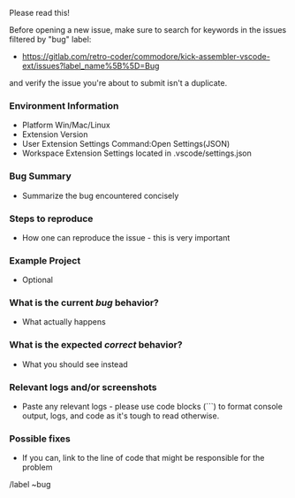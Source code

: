 Please read this!

Before opening a new issue, make sure to search for keywords in the issues
filtered by "bug" label:

- https://gitlab.com/retro-coder/commodore/kick-assembler-vscode-ext/issues?label_name%5B%5D=Bug

and verify the issue you're about to submit isn't a duplicate.

### Environment Information

- Platform Win/Mac/Linux
- Extension Version
- User Extension Settings Command:Open Settings(JSON)
- Workspace Extension Settings located in .vscode/settings.json

### Bug Summary

- Summarize the bug encountered concisely

### Steps to reproduce

- How one can reproduce the issue - this is very important

### Example Project

- Optional

### What is the current *bug* behavior?

- What actually happens

### What is the expected *correct* behavior?

- What you should see instead

### Relevant logs and/or screenshots

- Paste any relevant logs - please use code blocks (```) to format console output,
logs, and code as it's tough to read otherwise.

### Possible fixes

- If you can, link to the line of code that might be responsible for the problem

/label ~bug
